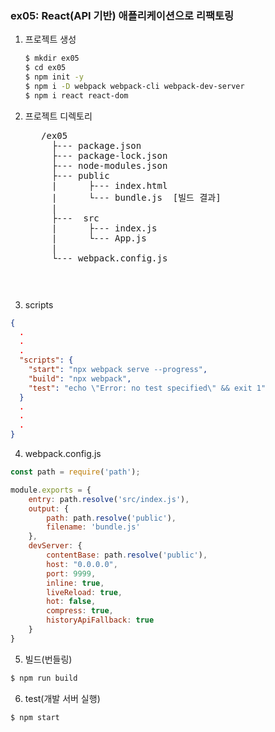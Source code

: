 ### ex05: React(API 기반) 애플리케이션으로 리팩토링
1. 프로젝트 생성
    ```bash
    $ mkdir ex05
    $ cd ex05
    $ npm init -y
    $ npm i -D webpack webpack-cli webpack-dev-server
    $ npm i react react-dom
    ```
2. 프로젝트 디렉토리
    <pre>
      /ex05
        ├--- package.json
        ├--- package-lock.json
        ├--- node-modules.json
        ├--- public
        |      ├--- index.html  
        |      └--- bundle.js  [빌드 결과]
        |
        ├---  src
        |      ├--- index.js
        |      └--- App.js
        |
        └--- webpack.config.js
    <pre>
3. scripts
```json
{
  .
  .
  .
  "scripts": {
    "start": "npx webpack serve --progress",
    "build": "npx webpack",
    "test": "echo \"Error: no test specified\" && exit 1"
  }
  .
  .
  .
}
```

4. webpack.config.js
```javascript
const path = require('path');

module.exports = {
    entry: path.resolve('src/index.js'),
    output: {
        path: path.resolve('public'),
        filename: 'bundle.js'
    },
    devServer: {
        contentBase: path.resolve('public'),
        host: "0.0.0.0",
        port: 9999,
        inline: true,
        liveReload: true,
        hot: false,
        compress: true,
        historyApiFallback: true
    }
}
```

5. 빌드(번들링)
```bash
$ npm run build 
```

6. test(개발 서버 실행)
```bash
$ npm start
```

